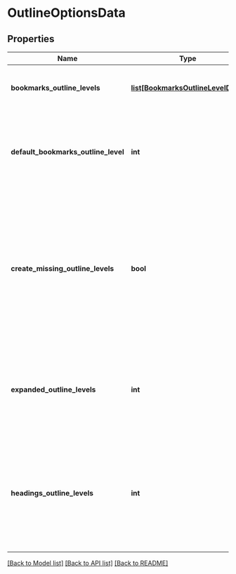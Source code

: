 # OutlineOptionsData

## Properties
Name | Type | Description | Notes
------------ | ------------- | ------------- | -------------
**bookmarks_outline_levels** | [**list[BookmarksOutlineLevelData]**](BookmarksOutlineLevelData.md) | Allows to specify individual bookmarks outline level | [optional] 
**default_bookmarks_outline_level** | **int** | Specifies the default level in the document outline at which to display Word bookmarks | [optional] 
**create_missing_outline_levels** | **bool** | Gets or sets a value determining whether or not to create missing outline levels     when the document is exported.     Default value for this property is false. | [optional] 
**expanded_outline_levels** | **int** | Specifies how many levels in the document outline to show expanded when the file is viewed | [optional] 
**headings_outline_levels** | **int** | Specifies how many levels of headings (paragraphs formatted with the Heading styles) to include in the document outline | [optional] 

[[Back to Model list]](../README.md#documentation-for-models) [[Back to API list]](../README.md#documentation-for-api-endpoints) [[Back to README]](../README.md)


